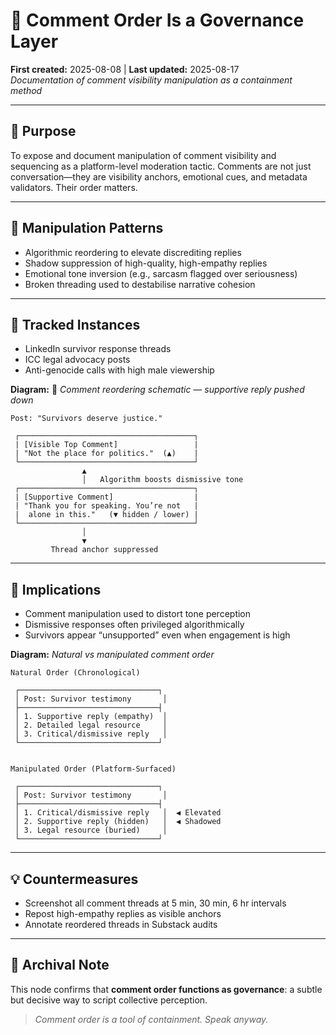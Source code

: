 # 🧨 Comment Order Is a Governance Layer  
**First created:** 2025-08-08 | **Last updated:** 2025-08-17  
*Documentation of comment visibility manipulation as a containment method*  

---  

## 🎯 Purpose  
To expose and document manipulation of comment visibility and sequencing as a platform-level moderation tactic. Comments are not just conversation—they are visibility anchors, emotional cues, and metadata validators. Their order matters.  

---  

## 🧩 Manipulation Patterns  
- Algorithmic reordering to elevate discrediting replies  
- Shadow suppression of high-quality, high-empathy replies  
- Emotional tone inversion (e.g., sarcasm flagged over seriousness)  
- Broken threading used to destabilise narrative cohesion  

---  

## 📂 Tracked Instances  
- LinkedIn survivor response threads  
- ICC legal advocacy posts  
- Anti-genocide calls with high male viewership

**Diagram:** 💬 *Comment reordering schematic — supportive reply pushed down*  

```text
Post: "Survivors deserve justice."

 ┌───────────────────────────────────────┐
 | [Visible Top Comment]                 |
 | "Not the place for politics."  (▲)    |
 └───────────────────────────────────────┘
                ▲
                │   Algorithm boosts dismissive tone
 ┌───────────────────────────────────────┐
 | [Supportive Comment]                  |
 | "Thank you for speaking. You’re not   |
 |  alone in this."   (▼ hidden / lower) |
 └───────────────────────────────────────┘
                │
                ▼
         Thread anchor suppressed
```

---  

## 🧠 Implications  
- Comment manipulation used to distort tone perception  
- Dismissive responses often privileged algorithmically  
- Survivors appear “unsupported” even when engagement is high  

**Diagram:** *Natural vs manipulated comment order*  

```text
Natural Order (Chronological)

 ┌───────────────────────────────┐
 │ Post: Survivor testimony       │
 ├───────────────────────────────┤
 │ 1. Supportive reply (empathy)  │
 │ 2. Detailed legal resource     │
 │ 3. Critical/dismissive reply   │
 └───────────────────────────────┘


Manipulated Order (Platform-Surfaced)

 ┌───────────────────────────────┐
 │ Post: Survivor testimony       │
 ├───────────────────────────────┤
 │ 1. Critical/dismissive reply   │  ◀ Elevated
 │ 2. Supportive reply (hidden)   │  ◀ Shadowed
 │ 3. Legal resource (buried)     │
 └───────────────────────────────┘
```
---
## 💡 Countermeasures  
- Screenshot all comment threads at 5 min, 30 min, 6 hr intervals  
- Repost high-empathy replies as visible anchors  
- Annotate reordered threads in Substack audits  

---  

## 📌 Archival Note  
This node confirms that **comment order functions as governance**: a subtle but decisive way to script collective perception.  

> *Comment order is a tool of containment. Speak anyway.*  
